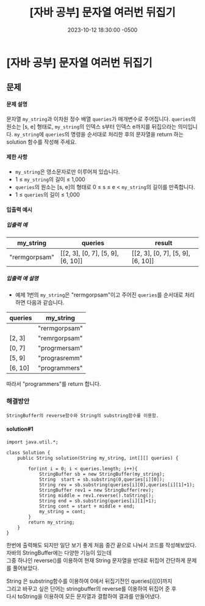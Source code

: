 ﻿---
layout: post
title:  "[자바 공부] 문자열 여러번 뒤집기"
date:   2023-10-12 18:30:00 -0500
tags: algorithm java
---

# [자바 공부] 문자열 여러번 뒤집기

## 문제

#### 문제 설명

문자열 `my_string`과 이차원 정수 배열 `queries`가 매개변수로 주어집니다. `queries`의 원소는 [s, e] 형태로, `my_string`의 인덱스 s부터 인덱스 e까지를 뒤집으라는 의미입니다. `my_string`에 `queries`의 명령을 순서대로 처리한 후의 문자열을 return 하는 solution 함수를 작성해 주세요.

#### 제한 사항

-   `my_string`은 영소문자로만 이루어져 있습니다.
-   1 ≤  `my_string`의 길이 ≤ 1,000
-   `queries`의 원소는 [s, e]의 형태로 0 ≤ s ≤ e <  `my_string`의 길이를 만족합니다.
-   1 ≤  `queries`의 길이 ≤ 1,000
#### 입출력 예시
##### 입출력 예

|my_string|queries | result|
|---|---|---|
|"rermgorpsam"|[[2, 3], [0, 7], [5, 9], [6, 10]]|[[2, 3], [0, 7], [5, 9], [6, 10]]|

##### 입출력 예 설명
-   예제 1번의  `my_string`은 "rermgorpsam"이고 주어진  `queries`를 순서대로 처리하면 다음과 같습니다.

|queries | my_string |
|---|---|
| |"rermgorpsam"|
| [2, 3]|"remrgorpsam" |
| [0, 7]|"progrmersam" |
| [5, 9]|"prograsremm" |
| [6, 10]| "programmers" |
    
   따라서 "programmers"를 return 합니다.

### 해결방안
```
StringBuffer의 reverse함수와 String의 substring함수를 이용함.
```
#### solution#1
```
import java.util.*;

class Solution {
    public String solution(String my_string, int[][] queries) {

        for(int i = 0; i < queries.length; i++){
            StringBuffer sb = new StringBuffer(my_string);
            String  start = sb.substring(0,queries[i][0]);
            String rev = sb.substring(queries[i][0],queries[i][1]+1);
            StringBuffer rev1 = new StringBuffer(rev);
            String middle = rev1.reverse().toString();
            String end = sb.substring(queries[i][1]+1);
            String cont = start + middle + end;
            my_string = cont; 
        }
        return my_string;
    }
}
```
한번에 출력해도 되지만 일단 보기 좋게 처음 중간 끝으로 나눠서 코드를 작성해보았다.<br>
자바의 StringBuffer에는 다양한 기능이 있는데 <Br>그중 하나인 reverse()를 이용하여 현재 String 문자열을 반대로 뒤집어 간단하게 문제를 풀어보았다.<br>

 String 은 substring함수를 이용하여 0에서 뒤집기전인 queries[i][0]까지<bR>그리고 바꾸고 싶은 단어는 stringbuffer의 reverse를 이용하여 뒤집어 준 후<br> 다시 toString을 이용하여 모든 문자열과 결합하여 결과를 만들어냈다.


